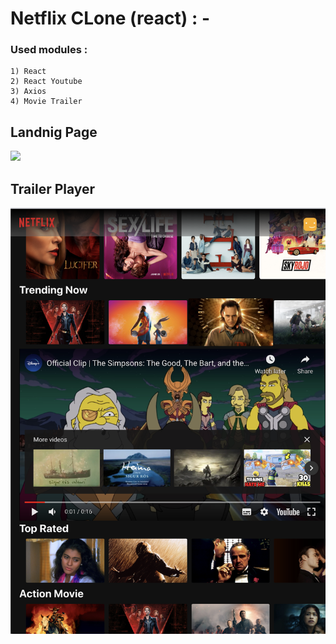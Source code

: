 # Netflix CLone (react) : - 

### Used modules : 
    1) React
    2) React Youtube
    3) Axios
    4) Movie Trailer
## Landnig Page
<img src="./screenshots/main.png">

## Trailer Player 
<img src="./screenshots/main-video.png">
